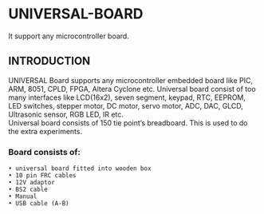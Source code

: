 # UNIVERSAL-BOARD
It support any microcontroller board.
## INTRODUCTION
UNIVERSAL Board supports any microcontroller embedded board like PIC, ARM, 8051, CPLD, FPGA, Altera Cyclone etc. Universal board consist of too many interfaces like LCD(16x2), seven segment, keypad, RTC, EEPROM, LED switches, stepper motor, DC motor, servo motor, ADC, DAC, GLCD, Ultrasonic sensor, RGB LED, IR etc.  
Universal board consists of 150 tie point’s breadboard. This is used to do the extra experiments. 
### Board consists of:
    • universal board fitted into wooden box
    • 10 pin FRC cables
    • 12V adaptor
    • BS2 cable
    • Manual
    • USB cable (A-B)
